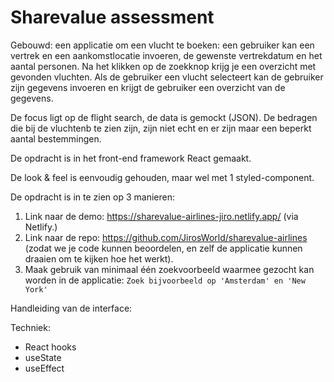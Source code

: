 # Sharevalue assessment

Gebouwd: een applicatie om een vlucht te boeken: een gebruiker kan een vertrek en een aankomstlocatie invoeren, de gewenste vertrekdatum en het aantal personen. Na het klikken op de zoekknop krijg je een overzicht met gevonden vluchten. Als de gebruiker een vlucht selecteert kan de gebruiker zijn gegevens invoeren en krijgt de gebruiker een overzicht van de gegevens.

De focus ligt op de flight search, de data is gemockt (JSON). De bedragen die bij de vluchtenb te zien zijn, zijn niet echt en er zijn maar een beperkt aantal bestemmingen.

De opdracht is in het front-end framework React gemaakt.

De look & feel is eenvoudig gehouden, maar wel met 1 styled-component.

De opdracht is in te zien op 3 manieren:

1. Link naar de demo: https://sharevalue-airlines-jiro.netlify.app/ (via Netlify.)
2. Link naar de repo: https://github.com/JirosWorld/sharevalue-airlines (zodat we je code kunnen beoordelen, en zelf de applicatie kunnen draaien om te kijken hoe het werkt).
3. Maak gebruik van minimaal één zoekvoorbeeld waarmee gezocht kan worden in de applicatie: ```Zoek bijvoorbeeld op 'Amsterdam' en 'New York'```

Handleiding van de interface:


Techniek:

- React hooks
- useState
- useEffect